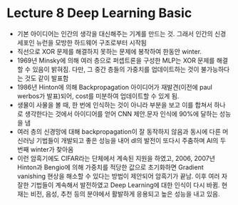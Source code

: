 # Lecture 8 Deep Learning Basic

- 기본 아이디어는 인간의 생각을 대신해주는 기계를 만드는 것. 그래서 인간의 신경세포인 뉴런을 모방한 하드웨어 구조로부터 시작됨
- 직선으로 XOR 문제를 해결하지 못하는 문제에 봉착하여 한동안 winter.
- 1969년 Minsky에 의해 여러 층으로 퍼셉트론을 구성한 MLP는 XOR 문제를 해결할 수 있음이 밝혀짐. 다만, 그 중간 층들의 가중치를 업데이트하는 것이 불가능하다는 것도 같이 발표함
- 1986년 Hinton에 의해 Backpropagation 아이디어가 재발견(이전에 paul werbos가 발표)되어, cost를 미분하여 업데이트할 수 있게 됨.
- 생물이 사물을 볼 때, 한 번에 인식하는 것이 아니라 부분을 보고 이를 합쳐서 하나로 생각한다는 것에서 아이디어를 얻어 CNN 제안.문자 인식에 90%에 달하는 성능을 냄
- 여러 층의 신경망에 대해 backpropagation이 잘 동작하지 않음과 동시에 다른 머신러닝 기법들이 개발되고 좋은 성능을 내어 dl의 발전이 또다시 주춤하며 AI의 두번째 winter가 찾아옴
- 이런 암흑기에도 CIFAR라는 단체에서 계속된 지원을 하였고, 2006, 2007년 Hinton과 Bengio에 의해 가중치를 적당한 값으로 초기화하면 Gradient vanishing 현상을 해소할 수 있다는 방법이 제안되어 암흑기가 끝남. 이후 여러 자잘한 기법들이 계속해서 발전하였고 Deep Learning에 대한 인식이 다시 바뀜. 현재는 비전, 음성, 추천 등의 분야에서 활발하게 응용되고 높은 성능을 내고 있음.